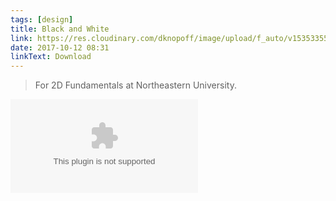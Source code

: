 ```yaml
---
tags: [design]
title: Black and White
link: https://res.cloudinary.com/dknopoff/image/upload/f_auto/v1535335577/portfolio/18_22_Project_1.ai
date: 2017-10-12 08:31
linkText: Download
---
```


> For 2D Fundamentals at Northeastern University.

![](https://res.cloudinary.com/dknopoff/image/upload/f_auto/v1535335577/portfolio/18_22_Project_1.ai)
